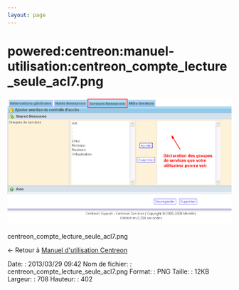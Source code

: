 ```yaml
---
layout: page
---
```


powered:centreon:manuel-utilisation:centreon\_compte\_lecture\_seule\_acl7.png
==============================================================================

[![centreon\_compte\_lecture\_seule\_acl7.png](../../../../assets/media/powered/centreon/manuel-utilisation/centreon_compte_lecture_seule_acl7.png@cache=&w=708&h=402 "centreon_compte_lecture_seule_acl7.png")](../../../../assets/media/powered/centreon/manuel-utilisation/centreon_compte_lecture_seule_acl7.png@cache= "Afficher le fichier original")

centreon\_compte\_lecture\_seule\_acl7.png

← Retour à [Manuel d'utilisation
Centreon](../../../../centreon/manuel-utilisation/start.html "centreon:manuel-utilisation:start")

Date:
:   2013/03/29 09:42
Nom de fichier:
:   centreon\_compte\_lecture\_seule\_acl7.png
Format:
:   PNG
Taille:
:   12KB
Largeur:
:   708
Hauteur:
:   402

